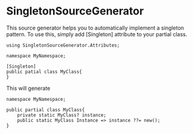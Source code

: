 # SingletonSourceGenerator
This source generator helps you to automatically implement a singleton pattern.
To use this, simply add [Singleton] attribute to your partial class.
```
using SingletonSourceGenerator.Attributes;

namespace MyNamespace;

[Singleton]
public patial class MyClass{
}
```
This will generate
```
namespace MyNamespace;

public partial class MyClass{
	private static MyClass? instance;
	public static MyClass Instance => instance ??= new();
}
```